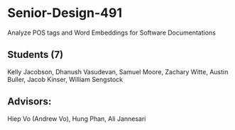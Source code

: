 # Senior-Design-491
Analyze POS tags and Word Embeddings for Software Documentations

## Students (7)
Kelly Jacobson, Dhanush Vasudevan, Samuel Moore, Zachary Witte, Austin Buller, Jacob Kinser, William Sengstock

## Advisors:
Hiep Vo (Andrew Vo), Hung Phan, Ali Jannesari